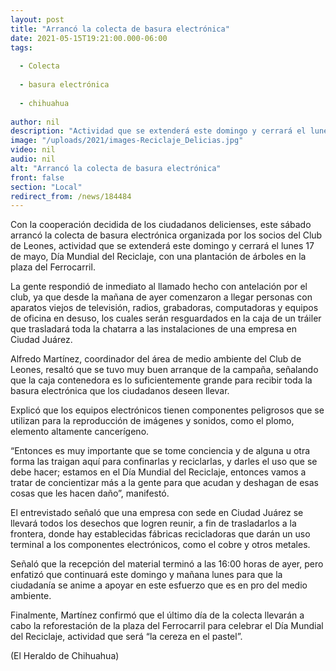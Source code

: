 ```yaml
---
layout: post
title: "Arrancó la colecta de basura electrónica"
date: 2021-05-15T19:21:00.000-06:00
tags:
  
  - Colecta
  
  - basura electrónica
  
  - chihuahua
  
author: nil
description: "Actividad que se extenderá este domingo y cerrará el lunes 17 de mayo, Día Mundial del Reciclaje, con una plantación de árboles en la plaza del Ferrocarril"
image: "/uploads/2021/images-Reciclaje_Delicias.jpg"
video: nil
audio: nil
alt: "Arrancó la colecta de basura electrónica"
front: false
section: "Local"
redirect_from: /news/184484
---
```


Con la cooperación decidida de los ciudadanos delicienses, este sábado arrancó la colecta de basura electrónica organizada por los socios del Club de Leones, actividad que se extenderá este domingo y cerrará el lunes 17 de mayo, Día Mundial del Reciclaje, con una plantación de árboles en la plaza del Ferrocarril.

La gente respondió de inmediato al llamado hecho con antelación por el club, ya que desde la mañana de ayer comenzaron a llegar personas con aparatos viejos de televisión, radios, grabadoras, computadoras y equipos de oficina en desuso, los cuales serán resguardados en la caja de un tráiler que trasladará toda la chatarra a las instalaciones de una empresa en Ciudad Juárez.

Alfredo Martínez, coordinador del área de medio ambiente del Club de Leones, resaltó que se tuvo muy buen arranque de la campaña, señalando que la caja contenedora es lo suficientemente grande para recibir toda la basura electrónica que los ciudadanos deseen llevar.

Explicó que los equipos electrónicos tienen componentes peligrosos que se utilizan para la reproducción de imágenes y sonidos, como el plomo, elemento altamente cancerígeno.

“Entonces es muy importante que se tome conciencia y de alguna u otra forma las traigan aquí para confinarlas y reciclarlas, y darles el uso que se debe hacer; estamos en el Día Mundial del Reciclaje, entonces vamos a tratar de concientizar más a la gente para que acudan y deshagan de esas cosas que les hacen daño”, manifestó.

El entrevistado señaló que una empresa con sede en Ciudad Juárez se llevará todos los desechos que logren reunir, a fin de trasladarlos a la frontera, donde hay establecidas fábricas recicladoras que darán un uso terminal a los componentes electrónicos, como el cobre y otros metales.

Señaló que la recepción del material terminó a las 16:00 horas de ayer, pero enfatizó que continuará este domingo y mañana lunes para que la ciudadanía se anime a apoyar en este esfuerzo que es en pro del medio ambiente.

Finalmente, Martínez confirmó que el último día de la colecta llevarán a cabo la reforestación de la plaza del Ferrocarril para celebrar el Día Mundial del Reciclaje, actividad que será “la cereza en el pastel”.

(El Heraldo de Chihuahua)